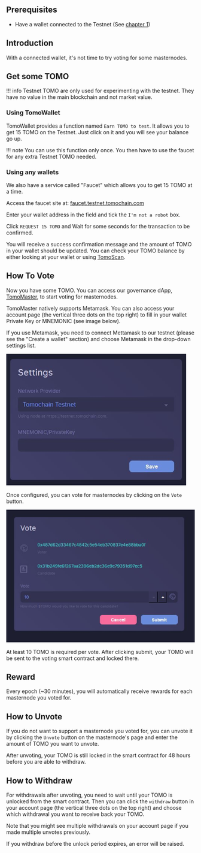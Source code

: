 ## Prerequisites

- Have a wallet connected to the Testnet (See [chapter 1](/get-started/wallet))

## Introduction

With a connected wallet, it's not time to try voting for some masternodes.

## Get some TOMO

!!! info
    Testnet TOMO are only used for experimenting with the testnet.
    They have no value in the main blockchain and not market value.

### Using TomoWallet

TomoWallet provides a function named `Earn TOMO to test`. It allows you to get 15 TOMO on the Testnet.
Just click on it and you will see your balance go up.

!!! note
    You can use this function only once. You then have to use the faucet for any extra Testnet TOMO needed.

### Using any wallets

We also have a service called "Faucet" which allows you to get 15 TOMO at a time.

Access the faucet site at: [faucet.testnet.tomochain.com](https://faucet.testnet.tomochain.com)

Enter your wallet address in the field and tick the `I'm not a robot` box.

Click `REQUEST 15 TOMO` and Wait for some seconds for the transaction to be confirmed.

You will receive a success confirmation message and the amount of TOMO in your wallet should be updated. You can check your TOMO balance by either looking at your wallet or using [TomoScan](https://scan.testnet.tomochain.com).

## How To Vote

Now you have some TOMO. You can access our governance dApp, [TomoMaster](https://master.testnet.tomochain.com/), to start voting for masternodes.


TomoMaster natively supports Metamask. You can also access your account page (the vertical three dots on the top right) to fill in your wallet Private Key or MNEMONIC (see image below).

If you use Metamask, you need to connect Mettamask to our testnet (please see the "Create a wallet" section) and choose Metamask in the drop-down settings list.


![Setting](/assets/settingpage.jpg)

Once configured, you can vote for masternodes by clicking on the `Vote` button.


![Vote](/assets/vote.jpg)

At least 10 TOMO is required per vote. After clicking submit, your TOMO will be sent to the voting smart contract and locked there.

## Reward
Every epoch (~30 minutes), you will automatically receive rewards for each masternode you voted for.

## How to Unvote

If you do not want to support a masternode you voted for, you can unvote it by clicking the `Unvote` button on the masternode's page and enter the amount of TOMO you want to unvote.

After unvoting, your TOMO is still locked in the smart contract for 48 hours before you are able to withdraw.

## How to Withdraw

For withdrawals after unvoting, you need to wait until your TOMO is unlocked from the smart contract. Then you can click the `withdraw` button in your account page (the vertical three dots on the top right) and choose which withdrawal you want to receive back your TOMO.

Note that you might see multiple withdrawals on your account page if you made multiple unvotes previously.

If you withdraw before the unlock period expires, an error will be raised.
